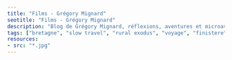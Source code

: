 ```yaml
---
title: "Films - Grégory Mignard"
seotitle: "Films - Grégory Mignard"
description: "Blog de Grégory Mignard, réflexions, aventures et microaventures, workflow, matériel, écologie & tranches de vie."
tags: ["bretagne", "slow travel", "rural exodus", "voyage", "finistere", "surf", "slow life", "neorural", "photographie", "vidéo", "geek", "vélo", "écologie", "bikepacking", "workflow", "Apple"]
resources:
- src: "*.jpg"
---
```

